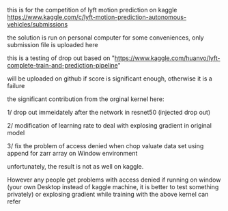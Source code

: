 this is for the competition of lyft motion prediction on kaggle https://www.kaggle.com/c/lyft-motion-prediction-autonomous-vehicles/submissions

the solution is run on personal computer for some conveniences, only submission file is uploaded here 

this is a testing of drop out based on "https://www.kaggle.com/huanvo/lyft-complete-train-and-prediction-pipeline" 

will be uploaded on github if score is significant enough, otherwise it is a failure

the significant contribution from  the orginal kernel here:

1/ drop out immeidately after the network in resnet50 (injected drop out)

2/ modification of learning rate to deal with explosing gradient in original model

3/ fix the problem of access denied when chop valuate data set using append for zarr array on Window environment

unfortunately, the result is not as well on kaggle. 

However any people get problems with access denied if running on window (your own Desktop instead of kaggle machine, it is better to test something privately) or explosing gradient while training with the above kernel can refer
